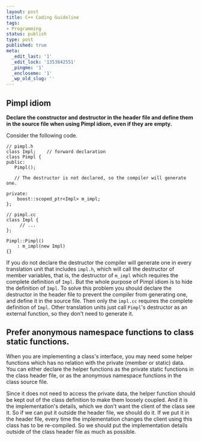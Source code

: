 ```yaml
---
layout: post
title: C++ Coding Guideline
tags:
- Programming
status: publish
type: post
published: true
meta:
  _edit_last: '1'
  _edit_lock: '1353842551'
  _pingme: '1'
  _encloseme: '1'
  _wp_old_slug: ''
---
```


## Pimpl idiom

**Declare the constructor and destructor in the header file and define them in the source file when using Pimpl idiom, even if they are empty.**

Consider the following code.

    // pimpl.h
    class Impl;    // forward declaration
    class Pimpl {
    public:
       Pimpl();
       
       // The destructor is not declared, so the compiler will generate one.

    private:
        boost::scoped_ptr<Impl> m_impl;
    };

    // pimpl.cc
    class Impl {
         // ...
    };

    Pimpl::Pimpl()
        : m_impl(new Impl)
    {}

If you do not declare the destructor the compiler will generate one in
every translation unit that includes `impl.h`, which will call
the destructor of member variables, that is, the destructor
of `m_impl` which requires the complete definition
of `Impl`. But the whole purpose of Pimpl idiom is to hide the
definition of `Impl`. To solve this problem you should declare
the destructor in the header file to prevent the compiler from generating
one, and define it in the source file. Then only the `impl.cc` requires the
complete definition of `Impl`. Other translation units just
call `Pimpl`'s destructor as an external function, so they don't
need to generate it.

## Prefer anonymous namespace functions to class static functions.

When you are implementing a class's interface, you may need some helper
functions which has no relation with the private (member or static)
data. You can either declare the helper functions as the private static
functions in the class header file, or as the anonymous namespace functions
in the class source file.

Since it does not need to access the private data, the helper function
should be kept out of the class definition to make them loosely
coupled. And it is the implementation's details, which we don't want the
client of the class see it. So if we can put it outside the header file, we
should do it. If we put it in the header file, every time the
implementation changes the client using this class has to be
re-compiled. So we should put the implementation details outside of the
class header file as much as possible.
